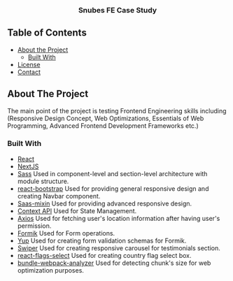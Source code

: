 

<br />
<p align="center">
  <h3 align="center">Snubes FE Case Study</h3>
</p>

## Table of Contents

- [About the Project](#about-the-project)
  - [Built With](#built-with)
- [License](#license)
- [Contact](#contact)


<!-- ABOUT THE PROJECT -->

## About The Project

The main point of the project is testing Frontend Engineering skills including (Responsive Design Concept, Web Optimizations, Essentials of Web Programming, Advanced Frontend Development Frameworks etc.) 

### Built With
- [React](https://reactjs.org) 
- [NextJS](https://nextjs.org/)
- [Sass](https://sass-lang.com/) Used in component-level and section-level architecture with module structure.
- [react-bootstrap](https://react-bootstrap.github.io/) Used for providing general responsive design and creating Navbar component.
- [Saas-mixin](https://sass-lang.com/documentation/at-rules/mixin) Used for providing advanced responsive design.
- [Context API](https://reactjs.org/docs/context.html) Used for State Management.
- [Axios](https://axios-http.com/docs/intro) Used for fetching user's location information after having user's permission.
- [Formik](https://formik.org/) Used for Form operations.
- [Yup](https://github.com/jquense/yup) Used for creating form validation schemas for Formik.
- [Swiper](https://swiperjs.com/) Used for creating responsive carousel for testimonials section.
- [react-flags-select](https://github.com/ekwonye-richard/react-flags-select#readme) Used for creating country flag select box.
- [bundle-webpack-analyzer](https://www.npmjs.com/package/@next/bundle-analyzer) Used for detecting chunk's size for web optimization purposes. 
